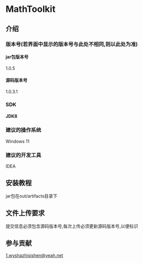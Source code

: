 # MathToolkit

## 介绍

### 版本号(若界面中显示的版本号与此处不相同,则以此处为准)

#### jar包版本号

1.0.5

#### 源码版本号

1.0.3.1

### SDK

#### JDK8

### 建议的操作系统

Windows 11

### 建议的开发工具

IDEA

## 安装教程

jar包在out/artifacts目录下

## 文件上传要求

提交信息必须包含源码版本号,每次上传必须更新源码版本号,以便标识

## 参与贡献

1.wyshazhisishen@yeah.net